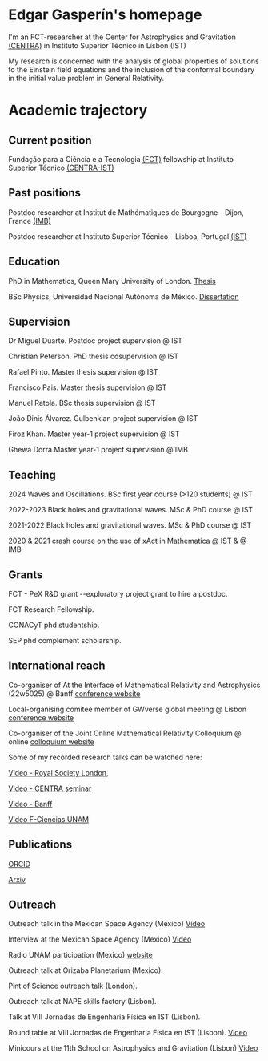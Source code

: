 # Edgar Gasperín's homepage

I'm an FCT-researcher at the Center for Astrophysics and Gravitation [(CENTRA)](https://centra.tecnico.ulisboa.pt/) in Instituto Superior Técnico in Lisbon (IST)

My research is concerned with the analysis of global properties of solutions to the Einstein field equations and the inclusion of the conformal boundary in the initial value problem in General Relativity.

# Academic trajectory

## Current position 

Fundação para a Ciência e a Tecnologia [(FCT)](https://www.fct.pt/) fellowship at Instituto Superior Técnico [(CENTRA-IST)](https://centra.tecnico.ulisboa.pt/team/?id=4674)

## Past positions

Postdoc researcher at Institut de Mathématiques de Bourgogne - Dijon, France [(IMB)](https://math.u-bourgogne.fr/)

Postdoc researcher at Instituto Superior Técnico - Lisboa, Portugal [(IST)](https://tecnico.ulisboa.pt/pt/)

## Education

PhD in Mathematics, Queen Mary University of London.
[Thesis](https://qmro.qmul.ac.uk/xmlui/handle/123456789/25820)

BSc Physics, Universidad Nacional Autónoma de México.
[Dissertation](https://repositorio.unam.mx/contenidos/411870)

## Supervision

Dr Miguel Duarte. Postdoc project supervision @ IST

Christian Peterson. PhD thesis cosupervision @ IST

Rafael Pinto. Master thesis supervision @ IST

Francisco Pais. Master thesis supervision @ IST

Manuel Ratola. BSc thesis supervision @ IST

João Dinis Álvarez. Gulbenkian project supervision @ IST

Firoz Khan. Master year-1 project supervision @ IST

Ghewa Dorra.Master year-1 project supervision @ IMB

## Teaching

2024 Waves and Oscillations. BSc first year course (>120 students) @ IST

2022-2023  Black holes and gravitational waves. MSc & PhD course @ IST

2021-2022 Black holes and gravitational waves. MSc & PhD course @ IST

2020 & 2021 crash course on the use of xAct in Mathematica @ IST & @ IMB

## Grants

FCT - PeX R&D grant --exploratory project grant to hire a postdoc.

FCT Research Fellowship.

CONACyT phd studentship.

SEP phd complement scholarship.

## International reach

Co-organiser of At the Interface of Mathematical Relativity and Astrophysics (22w5025) @ Banff [conference website](https://www.birs.ca/events/2022/5-day-workshops/22w5025)

Local-organising comitee member of GWverse global meeting @ Lisbon [conference website](https://gwverse.tecnico.ulisboa.pt/news/?id=76)

Co-organiser of the Joint Online Mathematical Relativity Colloquium @ online [colloquium website](https://jomarec.org/about-us/)

Some of my recorded research talks can be watched here:

[Video - Royal Society London](https://www.youtube.com/watch?v=yRD__WXVqN0&list=PLg7f-TkW11iX-bN_5mnvWGBdrw5ljfC8X),

[Video - CENTRA seminar](https://www.youtube.com/watch?v=E18QPZD0rsw&t=963s)

[Video - Banff](https://www.birs.ca/events/2022/5-day-workshops/22w5025/videos/watch/202204271016-GasperinGarcia.html) 

[Video F-Ciencias UNAM](https://www.facebook.com/matefcienciasunam/videos/333825669643721/)


## Publications

[ORCID](https://orcid.org/0000-0003-1170-5121)

[Arxiv](https://arxiv.org/search/?searchtype=author&query=Gasperin%2C+E)


## Outreach

Outreach talk in the Mexican Space Agency (Mexico) [Video](https://www.gob.mx/aem/videos/seminario-agujeros-negros-y-efectos-relativistas-en-viajes-espaciales-parte-i)

Interview at the Mexican Space Agency (Mexico) [Video](http://haciaelespacio.aem.gob.mx/revistadigital/articul.php?interior=989)

Radio UNAM participation (Mexico) [website](https://www.radiopodcast.unam.mx/podcast/audio/18778)

Outreach talk at Orizaba Planetarium (Mexico).

Pint of Science outreach talk (London).

Outreach talk at NAPE skills factory (Lisbon).

Talk at VIII Jornadas de Engenharia Física en IST (Lisbon).

Round table at VIII Jornadas de Engenharia Física en IST (Lisbon). [Video](https://www.youtube.com/watch?v=YA02G94OeV0)

Minicours at the 11th School on Astrophysics and Gravitation (Lisbon) [Video](https://centra.tecnico.ulisboa.pt/network/eag11)












